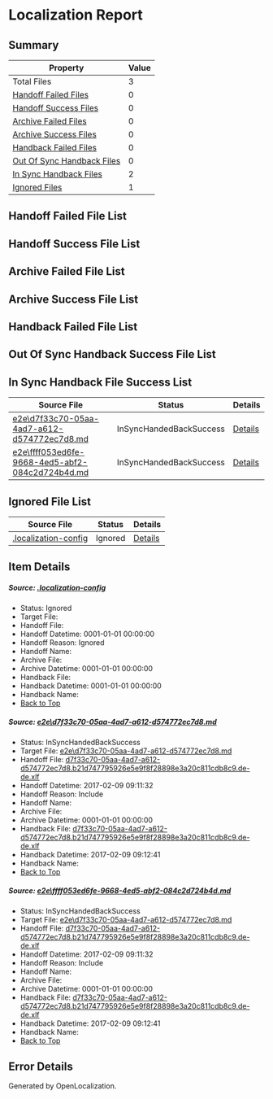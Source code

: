 # <a name='report-top'></a> Localization Report

## Summary
 Property | Value 
 -------- | ----- 
 Total Files | 3
[ Handoff Failed Files ](#handoff-failed-list)| 0
[ Handoff Success Files ](#handoff-success-list)| 0
[ Archive Failed Files ](#archive-failed-list)| 0
[ Archive Success Files ](#archive-success-list)| 0
[ Handback Failed Files ](#handback-failed-list)| 0
[ Out Of Sync Handback Files ](#outofsync-handback-success-list)| 0
[ In Sync Handback Files ](#insync-handback-success-list)| 2
[ Ignored Files ](#ignored-list)| 1

## <a name='handoff-failed-list'></a> Handoff Failed File List

## <a name='handoff-success-list'></a> Handoff Success File List

## <a name='archive-failed-list'></a> Archive Failed File List

## <a name='archive-success-list'></a> Archive Success File List

## <a name='handback-failed-list'></a> Handback Failed File List

## <a name='outofsync-handback-success-list'></a> Out Of Sync Handback Success File List

## <a name='insync-handback-success-list'></a> In Sync Handback File Success List
 Source File | Status | Details 
 ----------- | ------ | ------- 
 [e2e\d7f33c70-05aa-4ad7-a612-d574772ec7d8.md](https://github.com/OpenLocalizationTestOrg/ol-test0/blob/a4809efed355996ddfcd5d6f40332391cc9e7478/e2e/d7f33c70-05aa-4ad7-a612-d574772ec7d8.md) | InSyncHandedBackSuccess | [Details](#682b3b73371900df335278ad91b372047cbc8a5e1)
 [e2e\ffff053ed6fe-9668-4ed5-abf2-084c2d724b4d.md](https://github.com/OpenLocalizationTestOrg/ol-test0/blob/a4809efed355996ddfcd5d6f40332391cc9e7478/e2e/ffff053ed6fe-9668-4ed5-abf2-084c2d724b4d.md) | InSyncHandedBackSuccess | [Details](#682b3b73371900df335278ad91b372047cbc8a5e2)

## <a name='ignored-list'></a> Ignored File List
 Source File | Status | Details 
 ----------- | ------ | ------- 
 [.localization-config](https://github.com/OpenLocalizationTestOrg/ol-test0/blob/a4809efed355996ddfcd5d6f40332391cc9e7478/.localization-config) | Ignored | [Details](#cb0632cf59c1387fc1742bfb9fa3c47f87e2e5c90)

## Item Details
##### <a name='cb0632cf59c1387fc1742bfb9fa3c47f87e2e5c90'></a> Source: [.localization-config](https://github.com/OpenLocalizationTestOrg/ol-test0/blob/a4809efed355996ddfcd5d6f40332391cc9e7478/.localization-config)
* Status: Ignored
* Target File: 
* Handoff File: 
* Handoff Datetime: 0001-01-01 00:00:00
* Handoff Reason: Ignored
* Handoff Name: 
* Archive File: 
* Archive Datetime: 0001-01-01 00:00:00
* Handback File: 
* Handback Datetime: 0001-01-01 00:00:00
* Handback Name: 
* [Back to Top](#report-top)

##### <a name='682b3b73371900df335278ad91b372047cbc8a5e1'></a> Source: [e2e\d7f33c70-05aa-4ad7-a612-d574772ec7d8.md](https://github.com/OpenLocalizationTestOrg/ol-test0/blob/a4809efed355996ddfcd5d6f40332391cc9e7478/e2e/d7f33c70-05aa-4ad7-a612-d574772ec7d8.md)
* Status: InSyncHandedBackSuccess
* Target File: [e2e\d7f33c70-05aa-4ad7-a612-d574772ec7d8.md](https://github.com/OpenLocalizationTestOrg/ol-test0-dede/blob/a8ab88bd97a3acb01cd1e081344d46a4b3b10a08/e2e/d7f33c70-05aa-4ad7-a612-d574772ec7d8.md)
* Handoff File: [d7f33c70-05aa-4ad7-a612-d574772ec7d8.b21d747795926e5e9f8f28898e3a20c811cdb8c9.de-de.xlf](https://github.com/OpenLocalizationTestOrg/ol-test0-handoff/blob/f04a1a8afe8de0b37eef9504e46430d987de97d3/ol-handoff/OpenLocalizationTestOrg/ol-test0-dede/shujia/ht/d7f33c70-05aa-4ad7-a612-d574772ec7d8.b21d747795926e5e9f8f28898e3a20c811cdb8c9.de-de.xlf)
* Handoff Datetime: 2017-02-09 09:11:32
* Handoff Reason: Include
* Handoff Name: 
* Archive File: 
* Archive Datetime: 0001-01-01 00:00:00
* Handback File: [d7f33c70-05aa-4ad7-a612-d574772ec7d8.b21d747795926e5e9f8f28898e3a20c811cdb8c9.de-de.xlf](https://github.com/OpenLocalizationTestOrg/ol-test0-handback/blob/538200455cb08976780d60f252f16f133bd2a072/ol-handback/OpenLocalizationTestOrg/ol-test0-dede/shujia/ht/d7f33c70-05aa-4ad7-a612-d574772ec7d8.b21d747795926e5e9f8f28898e3a20c811cdb8c9.de-de.xlf)
* Handback Datetime: 2017-02-09 09:12:41
* Handback Name: 
* [Back to Top](#report-top)

##### <a name='682b3b73371900df335278ad91b372047cbc8a5e2'></a> Source: [e2e\ffff053ed6fe-9668-4ed5-abf2-084c2d724b4d.md](https://github.com/OpenLocalizationTestOrg/ol-test0/blob/a4809efed355996ddfcd5d6f40332391cc9e7478/e2e/ffff053ed6fe-9668-4ed5-abf2-084c2d724b4d.md)
* Status: InSyncHandedBackSuccess
* Target File: [e2e\d7f33c70-05aa-4ad7-a612-d574772ec7d8.md](https://github.com/OpenLocalizationTestOrg/ol-test0-dede/blob/a8ab88bd97a3acb01cd1e081344d46a4b3b10a08/e2e/d7f33c70-05aa-4ad7-a612-d574772ec7d8.md)
* Handoff File: [d7f33c70-05aa-4ad7-a612-d574772ec7d8.b21d747795926e5e9f8f28898e3a20c811cdb8c9.de-de.xlf](https://github.com/OpenLocalizationTestOrg/ol-test0-handoff/blob/f04a1a8afe8de0b37eef9504e46430d987de97d3/ol-handoff/OpenLocalizationTestOrg/ol-test0-dede/shujia/ht/d7f33c70-05aa-4ad7-a612-d574772ec7d8.b21d747795926e5e9f8f28898e3a20c811cdb8c9.de-de.xlf)
* Handoff Datetime: 2017-02-09 09:11:32
* Handoff Reason: Include
* Handoff Name: 
* Archive File: 
* Archive Datetime: 0001-01-01 00:00:00
* Handback File: [d7f33c70-05aa-4ad7-a612-d574772ec7d8.b21d747795926e5e9f8f28898e3a20c811cdb8c9.de-de.xlf](https://github.com/OpenLocalizationTestOrg/ol-test0-handback/blob/538200455cb08976780d60f252f16f133bd2a072/ol-handback/OpenLocalizationTestOrg/ol-test0-dede/shujia/ht/d7f33c70-05aa-4ad7-a612-d574772ec7d8.b21d747795926e5e9f8f28898e3a20c811cdb8c9.de-de.xlf)
* Handback Datetime: 2017-02-09 09:12:41
* Handback Name: 
* [Back to Top](#report-top)


## Error Details

Generated by OpenLocalization.
